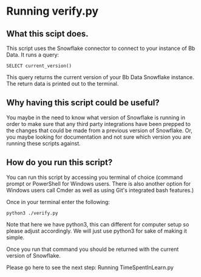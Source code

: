 # Running verify.py

## What this scipt does.

This script uses the Snowflake connector to connect to your instance of Bb Data. It runs a query:

```
SELECT current_version()
```

This query returns the current version of your Bb Data Snowflake instance. The return data is printed out to the terminal.

## Why having this script could be useful?

You maybe in the need to know what version of Snowflake is running in order to make sure that any third party integrations have been prepped to the changes that could be made from a previous version of Snowflake. Or, you maybe looking for documentation and not sure which version you are running these scripts against.

## How do you run this script?

You can run this script by accessing you terminal of choice (command prompt or PowerShell for Windows users. There is also another option for Windows users call Cmder as well as using Git's integrated bash features.)

Once in your terminal enter the following:

```
python3 ./verify.py
```

Note that here we have python3, this can different for computer setup so please adjust accordingly. We will just use python3 for sake of making it simple.

Once you run that command you should be returned with the current version of Snowflake.

Please go here to see the next step: Running TimeSpentInLearn.py
